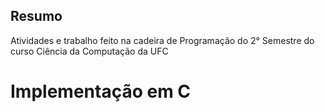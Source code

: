 ## Resumo
Atividades e trabalho feito na cadeira de Programação do 2° Semestre do curso Ciência da Computação da UFC

# Implementação em C
